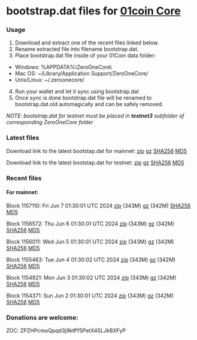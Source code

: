 # bootstrap.dat files for [01coin Core](https://01coin.io)

### Usage

1. Download and extract one of the recent files linked below.
2. Rename extracted file into filename bootstrap.dat.
3. Place bootstrap.dat file inside of your 01Coin data folder:
 - Windows: %APPDATA%\ZeroOneCore\
 - Mac OS: ~/Library/Application Support/ZeroOneCore/
 - Unix/Linux: ~/.zeroonecore/
4. Run your wallet and let it sync using bootstrap.dat
5. Once sync is done bootstrap.dat file will be renamed to bootstrap.dat.old automagically and can be safely removed.

_NOTE: bootstrap.dat for testnet must be placed in **testnet3** subfolder of corresponding ZeroOneCore folder_

### Latest files
Download link to the latest bootstap.dat for mainnet: [zip](https://files.01coin.io/mainnet/bootstrap.dat.zip) [gz](https://files.01coin.io/mainnet/bootstrap.dat.tar.gz) [SHA256](https://files.01coin.io/mainnet/sha256.txt) [MD5](https://files.01coin.io/mainnet/md5.txt)

Download link to the latest bootstap.dat for testnet: [zip](https://files.01coin.io/testnet/bootstrap.dat.zip) [gz](https://files.01coin.io/testnet/bootstrap.dat.tar.gz) [SHA256](https://files.01coin.io/testnet/sha256.txt) [MD5](https://files.01coin.io/testnet/md5.txt)

### Recent files

#### For mainnet:

Block 1157110: Fri Jun  7 01:30:01 UTC 2024 [zip](https://files.01coin.io/mainnet/2024-06-07/bootstrap.dat.zip) (343M) [gz](https://files.01coin.io/mainnet/2024-06-07/bootstrap.dat.tar.gz) (342M) [SHA256](https://files.01coin.io/mainnet/2024-06-07/sha256.txt) [MD5](https://files.01coin.io/mainnet/2024-06-07/md5.txt)

Block 1156572: Thu Jun  6 01:30:01 UTC 2024 [zip](https://files.01coin.io/mainnet/2024-06-06/bootstrap.dat.zip) (343M) [gz](https://files.01coin.io/mainnet/2024-06-06/bootstrap.dat.tar.gz) (342M) [SHA256](https://files.01coin.io/mainnet/2024-06-06/sha256.txt) [MD5](https://files.01coin.io/mainnet/2024-06-06/md5.txt)

Block 1156011: Wed Jun  5 01:30:01 UTC 2024 [zip](https://files.01coin.io/mainnet/2024-06-05/bootstrap.dat.zip) (343M) [gz](https://files.01coin.io/mainnet/2024-06-05/bootstrap.dat.tar.gz) (342M) [SHA256](https://files.01coin.io/mainnet/2024-06-05/sha256.txt) [MD5](https://files.01coin.io/mainnet/2024-06-05/md5.txt)

Block 1155463: Tue Jun  4 01:30:02 UTC 2024 [zip](https://files.01coin.io/mainnet/2024-06-04/bootstrap.dat.zip) (343M) [gz](https://files.01coin.io/mainnet/2024-06-04/bootstrap.dat.tar.gz) (342M) [SHA256](https://files.01coin.io/mainnet/2024-06-04/sha256.txt) [MD5](https://files.01coin.io/mainnet/2024-06-04/md5.txt)

Block 1154921: Mon Jun  3 01:30:02 UTC 2024 [zip](https://files.01coin.io/mainnet/2024-06-03/bootstrap.dat.zip) (343M) [gz](https://files.01coin.io/mainnet/2024-06-03/bootstrap.dat.tar.gz) (342M) [SHA256](https://files.01coin.io/mainnet/2024-06-03/sha256.txt) [MD5](https://files.01coin.io/mainnet/2024-06-03/md5.txt)

Block 1154371: Sun Jun  2 01:30:01 UTC 2024 [zip](https://files.01coin.io/mainnet/2024-06-02/bootstrap.dat.zip) (343M) [gz](https://files.01coin.io/mainnet/2024-06-02/bootstrap.dat.tar.gz) (342M) [SHA256](https://files.01coin.io/mainnet/2024-06-02/sha256.txt) [MD5](https://files.01coin.io/mainnet/2024-06-02/md5.txt)


### Donations are welcome:

ZOC: ZPZHPcmoQpqd3j9ktPf5PetX4SLJkBXFyP
